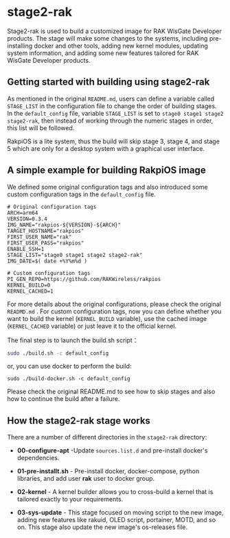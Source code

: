 # stage2-rak

Stage2-rak is used to build a customized image for RAK WisGate Developer products. The stage will make some changes to the systems, including pre-installing docker and other tools, adding new kernel modules, updating system information, and adding some new features tailored for RAK WisGate Developer products. 



## Getting started with building using stage2-rak

As mentioned in the original `README.md`, users can define a variable called  `STAGE_LIST` in the configuration file to change the order of building stages. In the `default_config` file, variable `STAGE_LIST` is set to `stage0 stage1 stage2 stage2-rak`, then instead of working through the numeric stages in order, this list will be followed. 

RakpiOS is a lite system, thus the build will skip stage 3, stage 4, and stage 5 which are only for a desktop system with a graphical user interface.  



## A simple example for building RakpiOS image

We defined some original configuration tags and also introduced some custom configuration tags in the `default_config` file. 

```
# Original configuration tags
ARCH=arm64
VERSION=0.3.4
IMG_NAME="rakpios-${VERSION}-${ARCH}"
TARGET_HOSTNAME="rakpios"
FIRST_USER_NAME="rak"
FIRST_USER_PASS="rakpios"
ENABLE_SSH=1
STAGE_LIST="stage0 stage1 stage2 stage2-rak"
IMG_DATE=$( date +%Y%m%d )

# Custom configuration tags
PI_GEN_REPO=https://github.com/RAKWireless/rakpios
KERNEL_BUILD=0
KERNEL_CACHED=1
```

For more details about the original configurations, please check the original `READMD.md` . For custom configuration tags, now you can define whether you want to build the kernel (`KERNEL_BUILD` variable), use the cached image (`KERNEL_CACHED` variable) or just leave it to the official kernel.

The final step is to launch the build.sh script：

```bash
sudo ./build.sh -c default_config
```

or, you can use docker to perform the build:

```
sudo ./build-docker.sh -c default_config
```

Please check the original README.md to see how to skip stages and also how to continue the build after a failure.

## How the stage2-rak stage works

There are a number of different directories in the `stage2-rak` directory:

  - **00-configure-apt** -Update `sources.list.d` and pre-install docker's dependencies.

  - **01-pre-installt.sh** - Pre-install docker, docker-compose, python libraries, and add user **rak** user to docker group. 
    
  - **02-kernel** - A kernel builder allows you to cross-build a kernel that is tailored exactly to your requirements.
    
  - **03-sys-update** - This stage focused on moving script to the new image, adding new features like rakuid,  OLED script, portainer, MOTD, and so on. This stage also update the new image's os-releases file.
    

